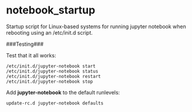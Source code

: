 # notebook_startup
Startup script for Linux-based systems for running jupyter notebook when rebooting using an /etc/init.d script.

###Testing###

Test that it all works:

    /etc/init.d/jupyter-notebook start
    /etc/init.d/jupyter-notebook status
    /etc/init.d/jupyter-notebook restart
    /etc/init.d/jupyter-notebook stop

Add **jupyter-notebook** to the default runlevels:

    update-rc.d jupyter-notebook defaults
